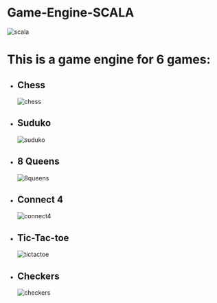 # Game-Engine-SCALA
![scala](https://user-images.githubusercontent.com/96186143/235049729-c08a6380-d192-461f-80b2-83d3c7102303.png)

# This is a game engine for 6 games:

- ## Chess
  ![chess](https://github.com/YoussefAboelwafa/Game-Engine-SCALA/assets/96186143/103449c6-47b2-4f40-8930-59313bdeed47)

- ## Suduko
  ![suduko](https://github.com/YoussefAboelwafa/Game-Engine-SCALA/assets/96186143/c441cccf-76f8-486c-8217-7ab9f4044a5a)
     
- ## 8 Queens
  ![8queens](https://github.com/YoussefAboelwafa/Game-Engine-SCALA/assets/96186143/cce6b5b2-c3da-4e16-bc18-e446138ec9a0)

- ## Connect 4
  ![connect4](https://github.com/YoussefAboelwafa/Game-Engine-SCALA/assets/96186143/39465aa8-72dc-4a0c-934b-3725c915702a)

- ## Tic-Tac-toe
  ![tictactoe](https://github.com/YoussefAboelwafa/Game-Engine-SCALA/assets/96186143/3857c2b4-92d2-4d51-b043-cb9471be369e)

- ## Checkers
  ![checkers](https://github.com/YoussefAboelwafa/Game-Engine-SCALA/assets/96186143/e8e2279f-10e0-4c3b-9b90-1c26f09288fd)
